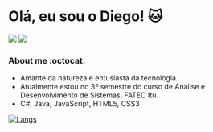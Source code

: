 # Olá, eu sou o Diego! :cat:


[<img src="https://img.shields.io/badge/linkedin-%230077B5.svg?&style=for-the-badge&logo=linkedin&logoColor=white" />](https://www.linkedin.com/in/diego-gonzales-de-andrade-b9985892/)
[<img src = "https://img.shields.io/badge/WhatsApp-25D366?style=for-the-badge&logo=whatsapp&logoColor=white">](https://api.whatsapp.com/send?phone=5515981309774&text=diego)

### About me    :octocat:
- Amante da natureza e entusiasta da tecnologia. 
- Atualmente estou no 3º semestre do curso de Análise e Desenvolvimento de Sistemas, FATEC Itu.
- C#, Java, JavaScript, HTML5, CSS3

[![Langs](https://github-readme-stats.vercel.app/api/top-langs/?username=diegonzales1&show_icons=true&theme=radical&layout=compact)](https://github.com/anuraghazra/github-readme-stats)
